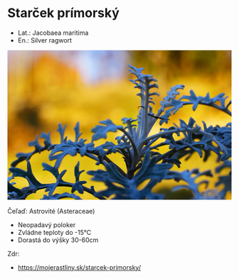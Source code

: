 # Starček prímorský
- Lat.: Jacobaea maritima
- En.: Silver ragwort

![Starček prímorský](./dusty_miller.jpg "Starček prímorský")

Čeľaď: Astrovité (Asteraceae)

- Neopadavý poloker
- Zvládne teploty do -15°C
- Dorastá do výšky 30-60cm

Zdr:
- https://mojerastliny.sk/starcek-primorsky/